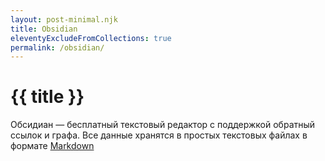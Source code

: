 ```yaml
---
layout: post-minimal.njk
title: Obsidian
eleventyExcludeFromCollections: true
permalink: /obsidian/
---
```


# {{ title }}

Обсидиан — бесплатный текстовый редактор с поддержкой обратный ссылок и графа. Все данные хранятся в простых текстовых файлах в формате [Markdown](https://ru.wikipedia.org/wiki/Markdown)
